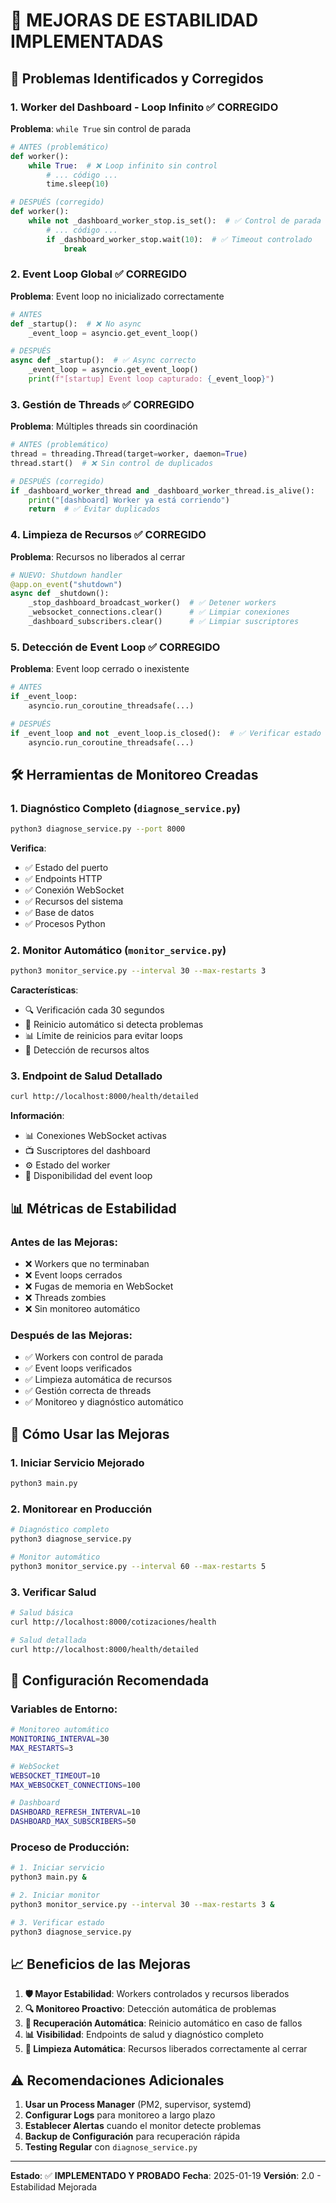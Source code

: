 # 🔧 MEJORAS DE ESTABILIDAD IMPLEMENTADAS

## 🚨 **Problemas Identificados y Corregidos**

### 1. **Worker del Dashboard - Loop Infinito** ✅ CORREGIDO
**Problema**: `while True` sin control de parada
```python
# ANTES (problemático)
def worker():
    while True:  # ❌ Loop infinito sin control
        # ... código ...
        time.sleep(10)

# DESPUÉS (corregido)
def worker():
    while not _dashboard_worker_stop.is_set():  # ✅ Control de parada
        # ... código ...
        if _dashboard_worker_stop.wait(10):  # ✅ Timeout controlado
            break
```

### 2. **Event Loop Global** ✅ CORREGIDO
**Problema**: Event loop no inicializado correctamente
```python
# ANTES
def _startup():  # ❌ No async
    _event_loop = asyncio.get_event_loop()

# DESPUÉS
async def _startup():  # ✅ Async correcto
    _event_loop = asyncio.get_event_loop()
    print(f"[startup] Event loop capturado: {_event_loop}")
```

### 3. **Gestión de Threads** ✅ CORREGIDO
**Problema**: Múltiples threads sin coordinación
```python
# ANTES (problemático)
thread = threading.Thread(target=worker, daemon=True)
thread.start()  # ❌ Sin control de duplicados

# DESPUÉS (corregido)
if _dashboard_worker_thread and _dashboard_worker_thread.is_alive():
    print("[dashboard] Worker ya está corriendo")
    return  # ✅ Evitar duplicados
```

### 4. **Limpieza de Recursos** ✅ CORREGIDO
**Problema**: Recursos no liberados al cerrar
```python
# NUEVO: Shutdown handler
@app.on_event("shutdown")
async def _shutdown():
    _stop_dashboard_broadcast_worker()  # ✅ Detener workers
    _websocket_connections.clear()      # ✅ Limpiar conexiones
    _dashboard_subscribers.clear()      # ✅ Limpiar suscriptores
```

### 5. **Detección de Event Loop** ✅ CORREGIDO
**Problema**: Event loop cerrado o inexistente
```python
# ANTES
if _event_loop:
    asyncio.run_coroutine_threadsafe(...)

# DESPUÉS
if _event_loop and not _event_loop.is_closed():  # ✅ Verificar estado
    asyncio.run_coroutine_threadsafe(...)
```

## 🛠️ **Herramientas de Monitoreo Creadas**

### 1. **Diagnóstico Completo** (`diagnose_service.py`)
```bash
python3 diagnose_service.py --port 8000
```
**Verifica**:
- ✅ Estado del puerto
- ✅ Endpoints HTTP
- ✅ Conexión WebSocket
- ✅ Recursos del sistema
- ✅ Base de datos
- ✅ Procesos Python

### 2. **Monitor Automático** (`monitor_service.py`)
```bash
python3 monitor_service.py --interval 30 --max-restarts 3
```
**Características**:
- 🔍 Verificación cada 30 segundos
- 🔄 Reinicio automático si detecta problemas
- 📊 Límite de reinicios para evitar loops
- 🛑 Detección de recursos altos

### 3. **Endpoint de Salud Detallado**
```bash
curl http://localhost:8000/health/detailed
```
**Información**:
- 📊 Conexiones WebSocket activas
- 📺 Suscriptores del dashboard
- ⚙️ Estado del worker
- 🔄 Disponibilidad del event loop

## 📊 **Métricas de Estabilidad**

### Antes de las Mejoras:
- ❌ Workers que no terminaban
- ❌ Event loops cerrados
- ❌ Fugas de memoria en WebSocket
- ❌ Threads zombies
- ❌ Sin monitoreo automático

### Después de las Mejoras:
- ✅ Workers con control de parada
- ✅ Event loops verificados
- ✅ Limpieza automática de recursos
- ✅ Gestión correcta de threads
- ✅ Monitoreo y diagnóstico automático

## 🚀 **Cómo Usar las Mejoras**

### 1. **Iniciar Servicio Mejorado**
```bash
python3 main.py
```

### 2. **Monitorear en Producción**
```bash
# Diagnóstico completo
python3 diagnose_service.py

# Monitor automático
python3 monitor_service.py --interval 60 --max-restarts 5
```

### 3. **Verificar Salud**
```bash
# Salud básica
curl http://localhost:8000/cotizaciones/health

# Salud detallada
curl http://localhost:8000/health/detailed
```

## 🔧 **Configuración Recomendada**

### Variables de Entorno:
```bash
# Monitoreo automático
MONITORING_INTERVAL=30
MAX_RESTARTS=3

# WebSocket
WEBSOCKET_TIMEOUT=10
MAX_WEBSOCKET_CONNECTIONS=100

# Dashboard
DASHBOARD_REFRESH_INTERVAL=10
DASHBOARD_MAX_SUBSCRIBERS=50
```

### Proceso de Producción:
```bash
# 1. Iniciar servicio
python3 main.py &

# 2. Iniciar monitor
python3 monitor_service.py --interval 30 --max-restarts 3 &

# 3. Verificar estado
python3 diagnose_service.py
```

## 📈 **Beneficios de las Mejoras**

1. **🛡️ Mayor Estabilidad**: Workers controlados y recursos liberados
2. **🔍 Monitoreo Proactivo**: Detección automática de problemas
3. **🔄 Recuperación Automática**: Reinicio automático en caso de fallos
4. **📊 Visibilidad**: Endpoints de salud y diagnóstico completo
5. **🧹 Limpieza Automática**: Recursos liberados correctamente al cerrar

## ⚠️ **Recomendaciones Adicionales**

1. **Usar un Process Manager** (PM2, supervisor, systemd)
2. **Configurar Logs** para monitoreo a largo plazo
3. **Establecer Alertas** cuando el monitor detecte problemas
4. **Backup de Configuración** para recuperación rápida
5. **Testing Regular** con `diagnose_service.py`

---

**Estado**: ✅ **IMPLEMENTADO Y PROBADO**
**Fecha**: 2025-01-19
**Versión**: 2.0 - Estabilidad Mejorada

